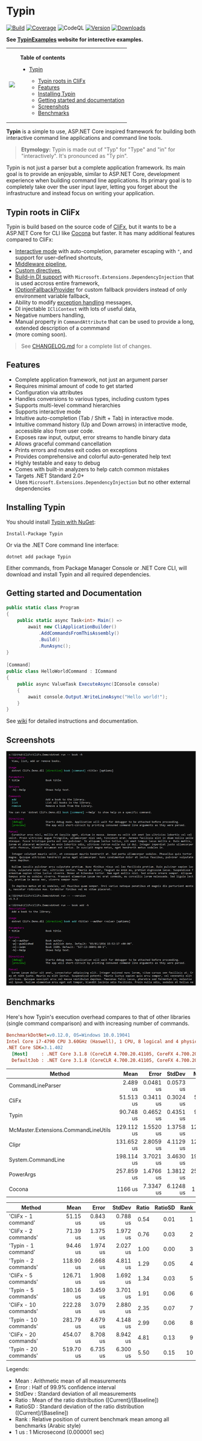 # Typin

<p align="center">

[![Build](https://github.com/adambajguz/Typin/workflows/CI/badge.svg?branch=master)](https://github.com/adambajguz/Typin/actions)
[![Coverage](https://codecov.io/gh/adambajguz/Typin/branch/master/graph/badge.svg?v=12)](https://codecov.io/gh/adambajguz/Typin)
![CodeQL](https://github.com/adambajguz/Typin/workflows/CodeQL/badge.svg?branch=master)
[![Version](https://img.shields.io/nuget/v/Typin.svg)](https://nuget.org/packages/Typin)
[![Downloads](https://img.shields.io/nuget/dt/Typin.svg)](https://nuget.org/packages/Typin)

</p>

**See [TypinExamples](https://adambajguz.github.io/Typin/) website for interective examples.**

<table>
 <tr>
    <td>
      <p align="center">
        <img src="https://raw.githubusercontent.com/adambajguz/Typin/master/.img/typin-logo-256px.png" width="75%">
      </p>
    </td>
    <td>

<b>Table of contents</b>

- [Typin](#typin)
  - [Typin roots in CliFx](#typin-roots-in-clifx)
  - [Features](#features)
  - [Installing Typin](#installing-typin)
  - [Getting started and documentation](#getting-started-and-documentation)
  - [Screenshots](#screenshots)
  - [Benchmarks](#benchmarks)
  
  </td>
 </tr>
</table>



**Typin** is a simple to use, ASP.NET Core inspired framework for building both interactive command line applications and command line tools.

> **Etymology:** Typin is made out of "Typ" for "Type" and "in" for "interactively". It's pronounced as "Ty pin".

Typin is not just a parser but a complete application framework. Its main goal is to provide an enjoyable, similar to ASP.NET Core, development experience when building command line applications. Its primary goal is to completely take over the user input layer, letting you forget about the infrastructure and instead focus on writing your application.

## Typin roots in CliFx

Typin is build based on the source code of [CliFx](https://github.com/Tyrrrz/CliFx), but it wants to be a ASP.NET Core for CLI like [Cocona](https://github.com/mayuki/Cocona) but faster. It has many additional features compared to CliFx:

- [Interactive mode](https://github.com/adambajguz/Typin/wiki/Interactive-mode) with auto-completion, parameter escaping with `"`, and support for user-defined shortcuts,
- [Middleware pipeline](https://github.com/adambajguz/Typin/wiki/Middleware-pipeline),
- [Custom directives](https://github.com/adambajguz/Typin/wiki/Defining-custom-directives),
- [Build-in DI support](https://github.com/adambajguz/Typin/wiki/Dependency-injection) with `Microsoft.Extensions.DependencyInjection` that is used accross entire framework,
- [IOptionFallbackProvider](https://github.com/adambajguz/Typin/wiki/Option-fallback) for custom fallback providers instead of only environment variable fallback,
- Ability to modify [exception handling](https://github.com/adambajguz/Typin/wiki/Exception-handling) messages,
- DI injectable `ICliContext` with lots of useful data,
- Negative numbers handling,
- Manual property in `CommandAttribute` that can be used to provide a long, extended description of a commmand
- (more coming soon).

> See [CHANGELOG.md](https://github.com/adambajguz/Typin/blob/master/CHANGELOG.md) for a complete list of changes.

## Features

- Complete application framework, not just an argument parser
- Requires minimal amount of code to get started
- Configuration via attributes
- Handles conversions to various types, including custom types
- Supports multi-level command hierarchies
- Supports interactive mode
- Intuitive auto-completion (Tab / Shift + Tab) in interactive mode.
- Intuitive command history (Up and Down arrows) in interactive mode, accessible also from user code.
- Exposes raw input, output, error streams to handle binary data
- Allows graceful command cancellation
- Prints errors and routes exit codes on exceptions
- Provides comprehensive and colorful auto-generated help text
- Highly testable and easy to debug
- Comes with built-in analyzers to help catch common mistakes
- Targets .NET Standard 2.0+
- Uses `Microsoft.Extensions.DependencyInjection` but no other external dependencies

## Installing Typin

You should install [Typin with NuGet](https://www.nuget.org/packages/Typin):

    Install-Package Typin
    
Or via the .NET Core command line interface:

    dotnet add package Typin

Either commands, from Package Manager Console or .NET Core CLI, will download and install Typin and all required dependencies.

## Getting started and Documentation

```c#
public static class Program
{
    public static async Task<int> Main() =>
        await new CliApplicationBuilder()
            .AddCommandsFromThisAssembly()
            .Build()
            .RunAsync();
}

[Command]
public class HelloWorldCommand : ICommand
{
    public async ValueTask ExecuteAsync(IConsole console)
    {
        await console.Output.WriteLineAsync("Hello world!");
    }
}
```

See [wiki](https://github.com/adambajguz/Typin/wiki) for detailed instructions and documentation.

## Screenshots

![help screen](.screenshots/help.png)

## Benchmarks

Here's how Typin's execution overhead compares to that of other libraries (single command comparison) and with increasing number of commands.

```ini
BenchmarkDotNet=v0.12.0, OS=Windows 10.0.19041
Intel Core i7-4790 CPU 3.60GHz (Haswell), 1 CPU, 8 logical and 4 physical cores
.NET Core SDK=3.1.402
  [Host]     : .NET Core 3.1.8 (CoreCLR 4.700.20.41105, CoreFX 4.700.20.41903), X64 RyuJIT
  DefaultJob : .NET Core 3.1.8 (CoreCLR 4.700.20.41105, CoreFX 4.700.20.41903), X64 RyuJIT
```

|                               Method |         Mean |     Error |    StdDev |       Median | Ratio | RatioSD | Rank |
|------------------------------------- |-------------:|----------:|----------:|-------------:|------:|--------:|-----:|
|                    CommandLineParser |     2.489 us | 0.0481 us | 0.0573 us |     2.500 us |  0.03 |    0.00 |    1 |
|                                CliFx |    51.513 us | 0.3411 us | 0.3024 us |    51.551 us |  0.57 |    0.00 |    2 |
|                                Typin |    90.748 us | 0.4652 us | 0.4351 us |    90.759 us |  1.00 |    0.00 |    3 |
| McMaster.Extensions.CommandLineUtils |   129.112 us | 1.5520 us | 1.3758 us |   128.436 us |  1.42 |    0.02 |    4 |
|                                Clipr |   131.652 us | 2.8059 us | 4.1129 us |   129.439 us |  1.47 |    0.05 |    4 |
|                   System.CommandLine |   198.114 us | 3.7021 us | 3.4630 us |   195.986 us |  2.18 |    0.04 |    5 |
|                            PowerArgs |   257.859 us | 1.4766 us | 1.3812 us |   258.043 us |  2.84 |    0.02 |    6 |
|                               Cocona |      1166 us | 7.3347 us | 6.1248 us |      1167 us | 12.86 |    0.10 |    7 |


|                Method |      Mean |    Error |   StdDev | Ratio | RatioSD | Rank |
|---------------------- |----------:|---------:|---------:|------:|--------:|-----:|
|   'CliFx - 1 command' |  51.15 us | 0.843 us | 0.788 us |  0.54 |    0.01 |    1 |
|  'CliFx - 2 commands' |  71.39 us | 1.375 us | 1.972 us |  0.76 |    0.03 |    2 |
|   'Typin - 1 command' |  94.46 us | 1.974 us | 2.027 us |  1.00 |    0.00 |    3 |
|  'Typin - 2 commands' | 118.90 us | 2.668 us | 4.811 us |  1.29 |    0.05 |    4 |
|  'CliFx - 5 commands' | 126.71 us | 1.908 us | 1.692 us |  1.34 |    0.03 |    5 |
|  'Typin - 5 commands' | 180.16 us | 3.459 us | 3.701 us |  1.91 |    0.06 |    6 |
| 'CliFx - 10 commands' | 222.28 us | 3.079 us | 2.880 us |  2.35 |    0.07 |    7 |
| 'Typin - 10 commands' | 281.79 us | 4.679 us | 4.148 us |  2.99 |    0.06 |    8 |
| 'CliFx - 20 commands' | 454.07 us | 8.708 us | 8.942 us |  4.81 |    0.13 |    9 |
| 'Typin - 20 commands' | 519.70 us | 6.735 us | 6.300 us |  5.50 |    0.15 |   10 |

Legends:
  * Mean    : Arithmetic mean of all measurements
  * Error   : Half of 99.9% confidence interval
  * StdDev  : Standard deviation of all measurements
  * Ratio   : Mean of the ratio distribution ([Current]/[Baseline])
  * RatioSD : Standard deviation of the ratio distribution ([Current]/[Baseline])
  * Rank    : Relative position of current benchmark mean among all benchmarks (Arabic style)
  * 1 us    : 1 Microsecond (0.000001 sec)
